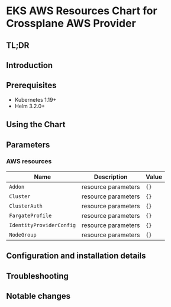 <!--- app-name: Apache -->

# EKS AWS Resources Chart for Crossplane AWS Provider

## TL;DR

## Introduction

## Prerequisites

- Kubernetes 1.19+
- Helm 3.2.0+

## Using the Chart

## Parameters

### AWS resources

| Name                     | Description         | Value |
| ------------------------ | ------------------- | ----- |
| `Addon`                  | resource parameters | `{}`  |
| `Cluster`                | resource parameters | `{}`  |
| `ClusterAuth`            | resource parameters | `{}`  |
| `FargateProfile`         | resource parameters | `{}`  |
| `IdentityProviderConfig` | resource parameters | `{}`  |
| `NodeGroup`              | resource parameters | `{}`  |


## Configuration and installation details


## Troubleshooting


## Notable changes
